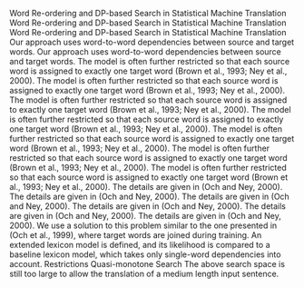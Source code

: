 Word Re-ordering and DP-based Search in Statistical Machine Translation
Word Re-ordering and DP-based Search in Statistical Machine Translation
Word Re-ordering and DP-based Search in Statistical Machine Translation
Our approach uses word-to-word dependencies between source and target words.
Our approach uses word-to-word dependencies between source and target words.
The model is often further restricted so that each source word is assigned to exactly one target word (Brown et al., 1993; Ney et al., 2000).
The model is often further restricted so that each source word is assigned to exactly one target word (Brown et al., 1993; Ney et al., 2000).
The model is often further restricted so that each source word is assigned to exactly one target word (Brown et al., 1993; Ney et al., 2000).
The model is often further restricted so that each source word is assigned to exactly one target word (Brown et al., 1993; Ney et al., 2000).
The model is often further restricted so that each source word is assigned to exactly one target word (Brown et al., 1993; Ney et al., 2000).
The model is often further restricted so that each source word is assigned to exactly one target word (Brown et al., 1993; Ney et al., 2000).
The model is often further restricted so that each source word is assigned to exactly one target word (Brown et al., 1993; Ney et al., 2000).
The details are given in (Och and Ney, 2000).
The details are given in (Och and Ney, 2000).
The details are given in (Och and Ney, 2000).
The details are given in (Och and Ney, 2000).
The details are given in (Och and Ney, 2000).
The details are given in (Och and Ney, 2000).
We use a solution to this problem similar to the one presented in (Och et al., 1999), where target words are joined during training.
An extended lexicon model is defined, and its likelihood is compared to a baseline lexicon model, which takes only single-word dependencies into account.
Restrictions Quasi-monotone Search The above search space is still too large to allow the translation of a medium length input sentence.